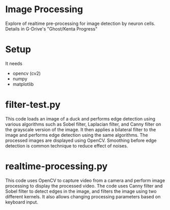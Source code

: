 # Image Processing
Explore of realtime pre-processing for image detection by neuron cells.
Details in G-Drive's "Ghost/Kenta Progress"

# Setup
It needs
* opencv (cv2)
* numpy
* matplotlib

# filter-test.py
This code loads an image of a duck and performs edge detection using various algorithms such as Sobel filter, Laplacian filter, and Canny filter on the grayscale version of the image. It then applies a bilateral filter to the image and performs edge detection using the same algorithms. The processed images are displayed using OpenCV.
Smoothing before edge detection is common technique to reduce effect of noises.

# realtime-processing.py
This code uses OpenCV to capture video from a camera and perform image processing to display the processed video. The code uses Canny filter and Sobel filter to detect edges in the image, and filters the image using two different kernels. It also allows changing processing parameters based on keyboard input.
